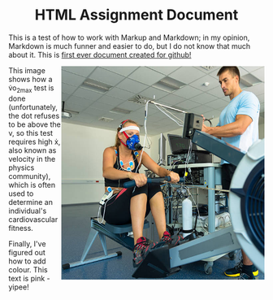 
<h1 align="center">HTML Assignment Document</h1>
This is a test of how to work with Markup and Markdown; in my opinion, Markdown is much funner and easier to do, but I do not know that much about it.
This is <a href= "https://github.com/mithilimudalige/knes381/blob/main/readme.md"> first ever document created for github! </a>

<p>
<img src="/Images/VO2max.jpg" alt="Exercise" style="float:right;width:400px;height:420px;">
This image shows how a v&#775o<sub>2max</sub> test is done (unfortunately, the dot refuses to be above the v, so this test requires high x&#775, also known as velocity in the physics community), which is often used to determine an individual's cardiovascular fitness. 
</p>
Finally, I've figured out how to add colour. This text is pink - yipee!





